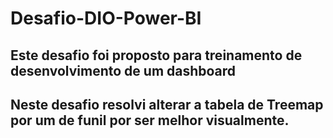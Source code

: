 # Desafio-DIO-Power-BI
## Este desafio foi proposto para treinamento de desenvolvimento de um dashboard 
## Neste desafio resolvi alterar a tabela de Treemap por um de funil por ser melhor visualmente.
